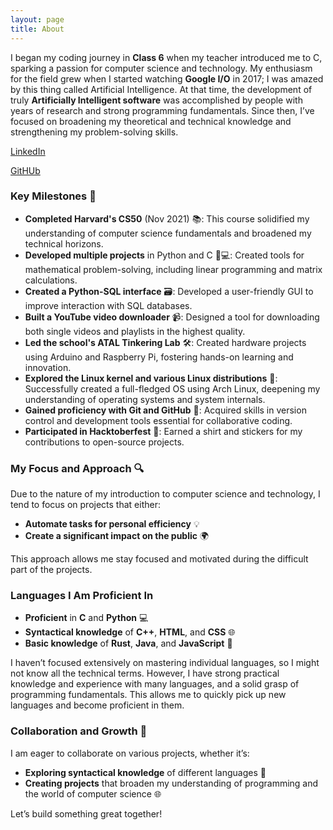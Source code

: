 ```yaml
---
layout: page  
title: About  
---
```


I began my coding journey in **Class 6** when my teacher introduced me to C, sparking a passion for computer science and technology. My enthusiasm for the field grew when I started watching **Google I/O** in 2017; I was amazed by this thing called Artificial Intelligence. At that time, the development of truly **Artificially Intelligent software** was accomplished by people with years of research and strong programming fundamentals. Since then, I’ve focused on broadening my theoretical and technical knowledge and strengthening my problem-solving skills.

[LinkedIn](https://www.linkedin.com/in/ysinghch/)

[GitHUb](https://www.github.com/ysinghc)

### Key Milestones 🚀

- **Completed Harvard's CS50** (Nov 2021) 📚: This course solidified my understanding of computer science fundamentals and broadened my technical horizons.
- **Developed multiple projects** in Python and C 🐍💻: Created tools for mathematical problem-solving, including linear programming and matrix calculations.
- **Created a Python-SQL interface** 🗃️: Developed a user-friendly GUI to improve interaction with SQL databases.
- **Built a YouTube video downloader** 📹: Designed a tool for downloading both single videos and playlists in the highest quality.
- **Led the school's ATAL Tinkering Lab** 🛠️: Created hardware projects using Arduino and Raspberry Pi, fostering hands-on learning and innovation.
- **Explored the Linux kernel and various Linux distributions** 🐧: Successfully created a full-fledged OS using Arch Linux, deepening my understanding of operating systems and system internals.
- **Gained proficiency with Git and GitHub** 🔧: Acquired skills in version control and development tools essential for collaborative coding.
- **Participated in Hacktoberfest** 🎉: Earned a shirt and stickers for my contributions to open-source projects.

### My Focus and Approach 🔍

Due to the nature of my introduction to computer science and technology, I tend to focus on projects that either:
- **Automate tasks for personal efficiency** 💡
- **Create a significant impact on the public** 🌍

This approach allows me stay focused and motivated during the difficult part of the projects.

### Languages I Am Proficient In

- **Proficient** in **C** and **Python** 💻
- **Syntactical knowledge** of **C++**, **HTML**, and **CSS** 🌐
- **Basic knowledge** of **Rust**, **Java**, and **JavaScript** 🌟

I haven’t focused extensively on mastering individual languages, so I might not know all the technical terms. However, I have strong practical knowledge and experience with many languages, and a solid grasp of programming fundamentals. This allows me to quickly pick up new languages and become proficient in them.

### Collaboration and Growth 🤝

I am eager to collaborate on various projects, whether it’s:
- **Exploring syntactical knowledge** of different languages 💬
- **Creating projects** that broaden my understanding of programming and the world of computer science 🌐

Let’s build something great together!
